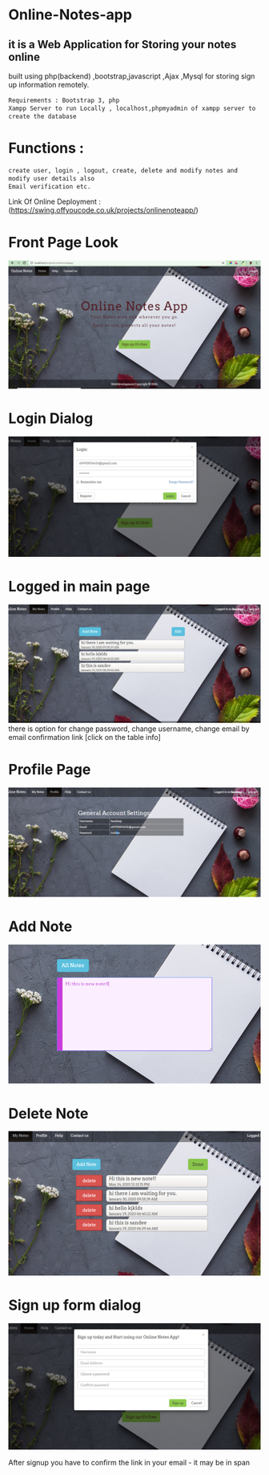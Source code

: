 # Online-Notes-app
## it is a Web Application for Storing your notes online
built using php(backend) ,bootstrap,javascript ,Ajax ,Mysql for storing sign up information remotely.
```
Requirements : Bootstrap 3, php
Xampp Server to run Locally , localhost,phpmyadmin of xampp server to create the database
```
# Functions : 
```
create user, login , logout, create, delete and modify notes and modify user details also
Email verification etc. 
```

Link Of Online Deployment : (https://swing.offyoucode.co.uk/projects/onlinenoteapp/)

# Front Page Look 
![front look](https://github.com/Coderode/Images/blob/master/online%20notes%20app/Front.PNG)

# Login Dialog
![login](https://github.com/Coderode/Images/blob/master/online%20notes%20app/login.PNG)

# Logged in main page
![logged in](https://github.com/Coderode/Images/blob/master/online%20notes%20app/loggedin.PNG)
there is option for change password, change username, change email by email confirmation link [click on the table info]

# Profile Page
![Profile page](https://github.com/Coderode/Images/blob/master/online%20notes%20app/profile%20page.PNG)

# Add Note
![login](https://github.com/Coderode/Images/blob/master/online%20notes%20app/addingnote.PNG)

# Delete Note
![login](https://github.com/Coderode/Images/blob/master/online%20notes%20app/deleteoption.PNG)

# Sign up form dialog
![login](https://github.com/Coderode/Images/blob/master/online%20notes%20app/signup%20form.PNG)

After signup you have to confirm the link in your email - it may be in span




